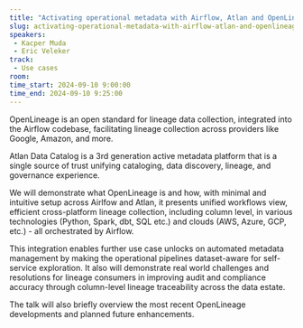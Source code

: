 ```yaml
---
title: "Activating operational metadata with Airflow, Atlan and OpenLineage"
slug: activating-operational-metadata-with-airflow-atlan-and-openlineage
speakers:
 - Kacper Muda
 - Eric Veleker
track:
 - Use cases
room: 
time_start: 2024-09-10 9:00:00
time_end: 2024-09-10 9:25:00
---
```


OpenLineage is an open standard for lineage data collection, integrated into the Airflow codebase, facilitating lineage collection across providers like Google, Amazon, and more.

Atlan Data Catalog is a 3rd generation active metadata platform that is a single source of trust unifying cataloging, data discovery,  lineage, and governance experience.

We will demonstrate what OpenLineage is and how, with minimal and intuitive setup across Airlfow and Atlan, it presents unified workflows view, efficient cross-platform lineage collection, including column level, in various technologies (Python, Spark, dbt, SQL etc.) and clouds (AWS, Azure, GCP, etc.) - all orchestrated by Airflow.

This integration enables further use case unlocks on automated metadata management by making the operational pipelines dataset-aware for self-service exploration. It also will demonstrate real world challenges and resolutions for lineage consumers in improving audit and compliance accuracy through column-level lineage traceability across the data estate.

The talk will also briefly overview the most recent OpenLineage developments and planned future enhancements.